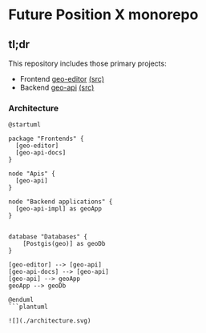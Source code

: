 # Future Position X monorepo

## tl;dr

This repository includes those primary projects:

* Frontend [geo-editor](http://editor.dev.gia.fpx.se) [(src)](geo-editor/)
* Backend [geo-api](http://dev.gia.fpx.se/docs) [(src)](geo-api/)

### Architecture


```plantuml:architecture
@startuml

package "Frontends" {
  [geo-editor]
  [geo-api-docs]
}

node "Apis" {
  [geo-api]
}

node "Backend applications" {
  [geo-api-impl] as geoApp
}


database "Databases" {
    [Postgis(geo)] as geoDb
}

[geo-editor] --> [geo-api]
[geo-api-docs] --> [geo-api]
[geo-api] --> geoApp
geoApp --> geoDb

@enduml
```plantuml

![](./architecture.svg)

